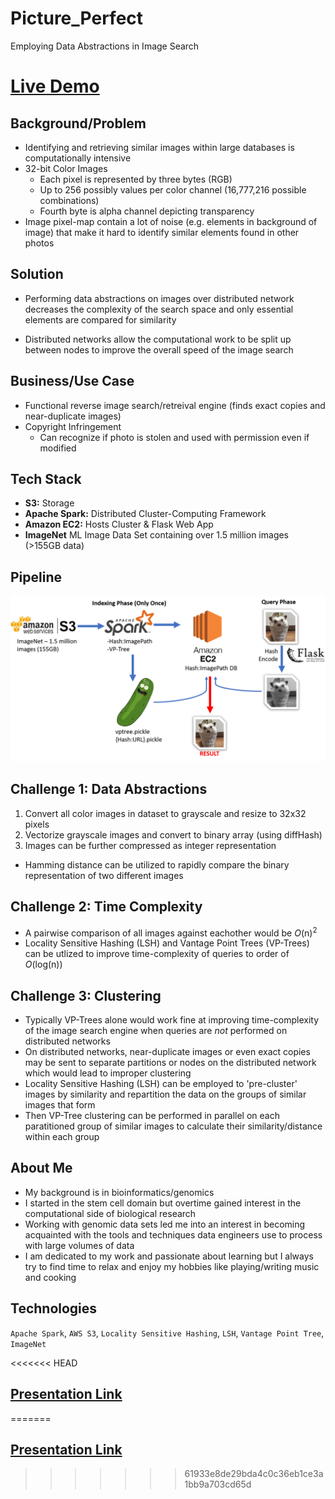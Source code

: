 # Picture_Perfect
Employing Data Abstractions in Image Search

 # [Live Demo](http://bigdatageno.me/ "Picture Perfect")

## Background/Problem

- Identifying and retrieving similar images within large databases is computationally intensive
- 32-bit Color Images 
    - Each pixel is represented by three bytes (RGB)
    - Up to 256 possibly values per color channel (16,777,216 possible combinations)
    - Fourth byte is alpha channel depicting transparency
- Image pixel-map contain a lot of noise (e.g. elements in background of image) that make it hard to identify similar elements found in other photos

## Solution

- Performing data abstractions on images over distributed network decreases the complexity of the search space and only essential elements are compared for similarity

- Distributed networks allow the computational work to be split up between nodes to improve the overall speed of the image search

## Business/Use Case
- Functional reverse image search/retreival engine (finds exact copies and near-duplicate images)
- Copyright Infringement
    - Can recognize if photo is stolen and used with permission even if modified

## Tech Stack

- **S3:** Storage
- **Apache Spark:** Distributed Cluster-Computing Framework 
- **Amazon EC2:** Hosts Cluster & Flask Web App
- **ImageNet** ML Image Data Set containing over 1.5 million images (>155GB data)

## Pipeline

![alt text](pipeline.png "Project Pipeline")

## Challenge 1: Data Abstractions

1. Convert all color images in dataset to grayscale and resize to 32x32 pixels
2. Vectorize grayscale images and convert to binary array (using diffHash)
3. Images can be further compressed as integer representation
* Hamming distance can be utilized to rapidly compare the binary representation of two different images

## Challenge 2: Time Complexity

* A pairwise comparison of all images against eachother would be *O*(n)<sup>2</sup>
* Locality Sensitive Hashing (LSH) and Vantage Point Trees (VP-Trees) can be utlized to improve time-complexity of queries to order of *O*(log(n))

## Challenge 3: Clustering

* Typically VP-Trees alone would work fine at improving time-complexity of the image search engine when queries are *not* performed on distributed networks
* On distributed networks, near-duplicate images or even exact copies may be sent to separate partitions or nodes on the distributed network which would lead to improper clustering
* Locality Sensitive Hashing (LSH) can be employed to 'pre-cluster' images by similarity and repartition the data on the groups of similar images that form
* Then VP-Tree clustering can be performed in parallel on each paratitioned group of similar images to calculate their similarity/distance within each group

## About Me

* My background is in bioinformatics/genomics
* I started in the stem cell domain but overtime gained interest in the computational side of biological research
* Working with genomic data sets led me into an interest in becoming acquainted with the tools and techniques data engineers use to process with large volumes of data
* I am dedicated to my work and passionate about learning but I always try to find time to relax and enjoy my hobbies like playing/writing music and cooking

## Technologies
`Apache Spark`, `AWS S3`, `Locality Sensitive Hashing`, `LSH`, `Vantage Point Tree`, `ImageNet`

<<<<<<< HEAD
## [Presentation Link](http://bit.ly/Vasco_PicturePerfect "Picture Perfect Presentation Slides")
=======
## [Presentation Link](http://bit.ly/Vasco_PicturePerfect "Picture Perfect Presentation Slides")
>>>>>>> 61933e8de29bda4c0c36eb1ce3a1bb9a703cd65d
